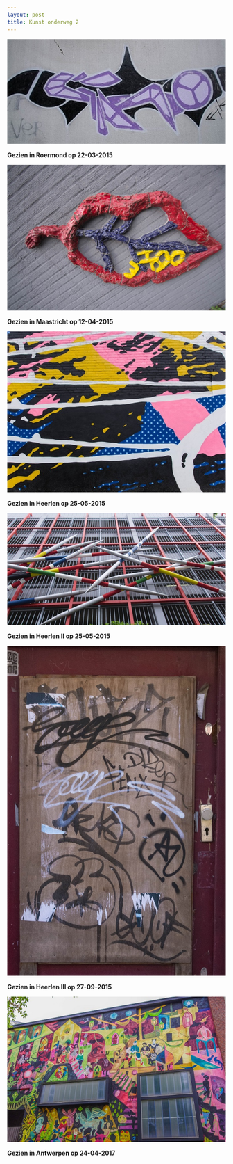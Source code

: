 ```yaml
---
layout: post
title: Kunst onderweg 2
---
```

![](/img/IMGP4398.jpg)

**Gezien in Roermond op 22-03-2015**

![](/img/IMGP4582.jpg-2)

**Gezien in Maastricht op 12-04-2015**

![](/img/IMGP4797.jpg)

**Gezien in Heerlen op 25-05-2015**

![](/img/IMGP4834.jpg)

**Gezien in Heerlen II op 25-05-2015**

![](/img/IMGP5264.jpg)

**Gezien in Heerlen III op 27-09-2015**

![](/img/IMGP7959.jpg)

**Gezien in Antwerpen op 24-04-2017**
